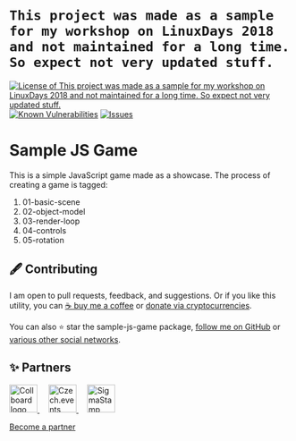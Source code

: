 # `This project was made as a sample for my workshop on LinuxDays 2018 and not maintained for a long time. So expect not very updated stuff.`

<!--Badges-->
<!--⚠️WARNING: This section was generated by https://github.com/hejny/batch-project-editor/blob/main/src/workflows/800-badges/badges.ts so every manual change will be overwritten.-->


[![License of `This project was made as a sample for my workshop on LinuxDays 2018 and not maintained for a long time. So expect not very updated stuff.`](https://img.shields.io/github/license/hejny/sample-js-game.svg?style=flat)](https://github.com/hejny/sample-js-game/blob/master/LICENSE)
[![Known Vulnerabilities](https://snyk.io/test/github/hejny/sample-js-game/badge.svg)](https://snyk.io/test/github/hejny/sample-js-game)
[![Issues](https://img.shields.io/github/issues/hejny/sample-js-game.svg?style=flat)](https://github.com/hejny/sample-js-game/issues)

<!--/Badges-->


# Sample JS Game

This is a simple JavaScript game made as a showcase.
The process of creating a game is tagged:

1) 01-basic-scene
2) 02-object-model
3) 03-render-loop
4) 04-controls
5) 05-rotation



<!--Contributing-->
<!--⚠️WARNING: This section was generated by https://github.com/hejny/batch-project-editor/blob/main/src/workflows/810-contributing/contributing.ts so every manual change will be overwritten.-->

## 🖋️ Contributing

I am open to pull requests, feedback, and suggestions. Or if you like this utility, you can [☕ buy me a coffee](https://www.buymeacoffee.com/hejny) or [donate via cryptocurrencies](https://github.com/hejny/hejny/blob/main/documents/crypto.md).

You can also ⭐ star the sample-js-game package, [follow me on GitHub](https://github.com/hejny) or [various other social networks](https://www.pavolhejny.com/contact/).

<!--/Contributing-->


<!--Partners-->
<!--⚠️WARNING: This section was generated by https://github.com/hejny/batch-project-editor/blob/main/src/workflows/820-partners/partners.ts so every manual change will be overwritten.-->

## ✨ Partners


<a href="https://collboard.com/">
<img src="https://collboard.fra1.cdn.digitaloceanspaces.com/assets/18.12.1/logo-small.png" alt="Collboard logo" width="50"  />
</a>
&nbsp;&nbsp;&nbsp;
<a href="https://czech.events/">
<img src="https://czech.events/design/logos/czech.events.transparent-logo.png" alt="Czech.events logo" width="50"  />
</a>
&nbsp;&nbsp;&nbsp;
<a href="https://sigmastamp.ml/">
<img src="https://www.sigmastamp.ml/sigmastamp-logo.white.svg" alt="SigmaStamp logo" width="50"  />
</a>


[Become a partner](https://www.pavolhejny.com/contact/)

<!--/Partners-->